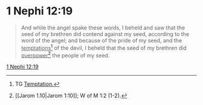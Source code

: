 # 1 Nephi 12:19

> And while the angel spake these words, I beheld and saw that the seed of my brethren did contend against my seed, according to the word of the angel; and because of the pride of my seed, and the <u>temptations</u>[^a] of the devil, I beheld that the seed of my brethren did <u>overpower</u>[^b] the people of my seed.

[1 Nephi 12:19](https://www.churchofjesuschrist.org/study/scriptures/bofm/1-ne/12?lang=eng&id=p19#p19)


[^a]: TG [Temptation.](https://www.churchofjesuschrist.org/study/scriptures/tg/temptation?lang=eng)
[^b]: [[Jarom 1.10|Jarom 1:10]]; W of M 1:2 (1-2).
